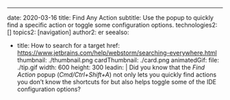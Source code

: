 ---
date: 2020-03-16
title: Find Any Action
subtitle: Use the popup to quickly find a specific action or toggle some configuration options.
technologies2: []
topics2: [navigation]
author2: er
seealso:
- title: How to search for a target
  href: https://www.jetbrains.com/help/webstorm/searching-everywhere.html
thumbnail: ./thumbnail.png
cardThumbnail: ./card.png
animatedGif:
  file: ./tip.gif
  width: 600
  height: 300
leadin: |
  Did you know that the *Find Action* popup (*Cmd/Ctrl+Shift+A*) not only lets you quickly 
  find actions you don’t know the shortcuts for but also helps toggle some of the IDE 
  configuration options?
